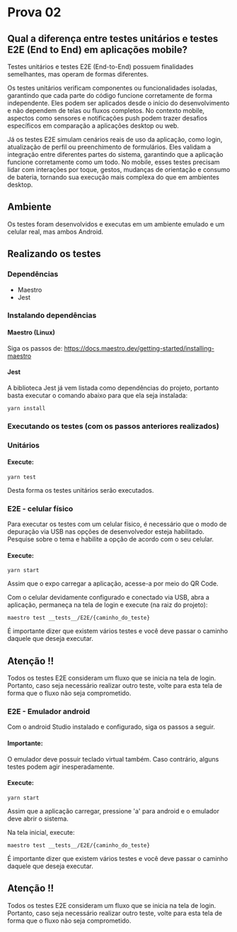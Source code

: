# Prova 02

## Qual a diferença entre testes unitários e testes E2E (End to End) em aplicações mobile?

Testes unitários e testes E2E (End-to-End) possuem finalidades semelhantes, mas operam de formas diferentes.

Os testes unitários verificam componentes ou funcionalidades isoladas, garantindo que cada parte do código funcione corretamente de forma independente. Eles podem ser aplicados desde o início do desenvolvimento e não dependem de telas ou fluxos completos. No contexto mobile, aspectos como sensores e notificações push podem trazer desafios específicos em comparação a aplicações desktop ou web.

Já os testes E2E simulam cenários reais de uso da aplicação, como login, atualização de perfil ou preenchimento de formulários. Eles validam a integração entre diferentes partes do sistema, garantindo que a aplicação funcione corretamente como um todo. No mobile, esses testes precisam lidar com interações por toque, gestos, mudanças de orientação e consumo de bateria, tornando sua execução mais complexa do que em ambientes desktop.

## Ambiente

Os testes foram desenvolvidos e executas em um ambiente emulado e um celular real, mas ambos Android.

## Realizando os testes

### Dependências

- Maestro
- Jest

### Instalando dependências

#### Maestro (Linux)

Siga os passos de:
https://docs.maestro.dev/getting-started/installing-maestro

#### Jest

A biblioteca Jest já vem listada como dependências do projeto, portanto basta executar o comando abaixo para que ela seja instalada:
```
yarn install
```
### Executando os testes (com os passos anteriores realizados)

### Unitários

#### Execute:
```
yarn test
```

Desta forma os testes unitários serão executados.

### E2E - celular físico

Para executar os testes com um celular físico, é necessário que o modo de depuração via USB nas opções de desenvolvedor esteja habilitado. Pesquise sobre o tema e habilite a opção de acordo com o seu celular.

#### Execute:
```
yarn start
```

Assim que o expo carregar a aplicação, acesse-a por meio do QR Code.

Com o celular devidamente configurado e conectado via USB, abra a aplicação, permaneça na tela de login e execute (na raiz do projeto):

```
maestro test __tests__/E2E/{caminho_do_teste}
```
É importante dizer que existem vários testes e você deve passar o caminho daquele que deseja executar.

## Atenção !!

Todos os testes E2E consideram um fluxo que se inicia na tela de login. Portanto, caso seja necessário realizar outro teste, volte para esta tela de forma que o fluxo não seja comprometido.

### E2E - Emulador android

Com o android Studio instalado e configurado, siga os passos a seguir.

#### Importante:
O emulador deve possuir teclado virtual também. Caso contrário, alguns testes podem agir inesperadamente.

#### Execute:
```
yarn start
```
Assim que a aplicação carregar, pressione 'a' para android e o emulador deve abrir o sistema.

Na tela inicial, execute:
```
maestro test __tests__/E2E/{caminho_do_teste}
```
É importante dizer que existem vários testes e você deve passar o caminho daquele que deseja executar.

## Atenção !!

Todos os testes E2E consideram um fluxo que se inicia na tela de login. Portanto, caso seja necessário realizar outro teste, volte para esta tela de forma que o fluxo não seja comprometido.
